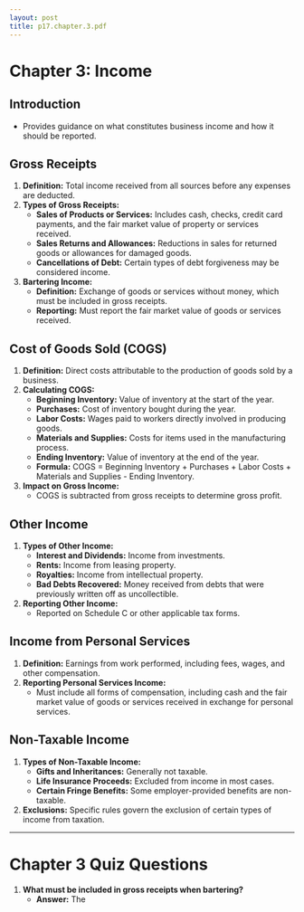 ```yaml
---
layout: post
title: p17.chapter.3.pdf
--- 
```


# Chapter 3: Income

## Introduction
- Provides guidance on what constitutes business income and how it should be reported.

## Gross Receipts
1. **Definition:** Total income received from all sources before any expenses are deducted.
2. **Types of Gross Receipts:**
   - **Sales of Products or Services:** Includes cash, checks, credit card payments, and the fair market value of property or services received.
   - **Sales Returns and Allowances:** Reductions in sales for returned goods or allowances for damaged goods.
   - **Cancellations of Debt:** Certain types of debt forgiveness may be considered income.
3. **Bartering Income:**
   - **Definition:** Exchange of goods or services without money, which must be included in gross receipts.
   - **Reporting:** Must report the fair market value of goods or services received.

## Cost of Goods Sold (COGS)
1. **Definition:** Direct costs attributable to the production of goods sold by a business.
2. **Calculating COGS:**
   - **Beginning Inventory:** Value of inventory at the start of the year.
   - **Purchases:** Cost of inventory bought during the year.
   - **Labor Costs:** Wages paid to workers directly involved in producing goods.
   - **Materials and Supplies:** Costs for items used in the manufacturing process.
   - **Ending Inventory:** Value of inventory at the end of the year.
   - **Formula:** COGS = Beginning Inventory + Purchases + Labor Costs + Materials and Supplies - Ending Inventory.
3. **Impact on Gross Income:**
   - COGS is subtracted from gross receipts to determine gross profit.

## Other Income
1. **Types of Other Income:**
   - **Interest and Dividends:** Income from investments.
   - **Rents:** Income from leasing property.
   - **Royalties:** Income from intellectual property.
   - **Bad Debts Recovered:** Money received from debts that were previously written off as uncollectible.
2. **Reporting Other Income:**
   - Reported on Schedule C or other applicable tax forms.

## Income from Personal Services
1. **Definition:** Earnings from work performed, including fees, wages, and other compensation.
2. **Reporting Personal Services Income:**
   - Must include all forms of compensation, including cash and the fair market value of goods or services received in exchange for personal services.

## Non-Taxable Income
1. **Types of Non-Taxable Income:**
   - **Gifts and Inheritances:** Generally not taxable.
   - **Life Insurance Proceeds:** Excluded from income in most cases.
   - **Certain Fringe Benefits:** Some employer-provided benefits are non-taxable.
2. **Exclusions:** Specific rules govern the exclusion of certain types of income from taxation.

---

# Chapter 3 Quiz Questions

1. **What must be included in gross receipts when bartering?**
   - **Answer:** The
